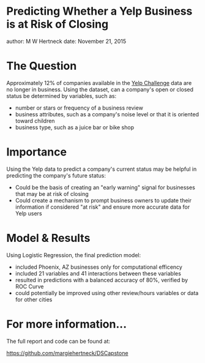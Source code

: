 Predicting Whether a Yelp Business is at Risk of Closing
========================================================
author: M W Hertneck
date: November 21, 2015

The Question
========================================================

Approximately 12% of companies available in the [Yelp Challenge](http://www.yelp.com/dataset_challenge) data are no longer in business.  Using the dataset, can a company's open or closed status be determined by variables, such as:  

*  number or stars or frequency of a business review  
*  business attributes, such as a company's noise level or that it is oriented toward children  
*  business type, such as a juice bar or bike shop  


Importance
========================================================

Using the Yelp data to predict a company's current status may be helpful in predicting the company's future status:

- Could be the basis of creating an "early warning" signal for businesses that may be at risk of closing
- Could create a mechanism to prompt business owners to update their information if considered "at risk" and ensure more accurate data for Yelp users

Model & Results
========================================================

Using Logistic Regression, the final prediction model:

- included Phoenix, AZ businesses only for computational efficency
- included 21 variables and 41 interactions between these variables
- resulted in predictions with a balanced accuracy of 80%, verified by ROC Curve
- could potentially be improved using other review/hours variables or data for other cities

For more information...
========================================================

The full report and code can be found at:

https://github.com/margiehertneck/DSCapstone 

